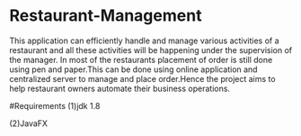 # Restaurant-Management
This application can efficiently handle and manage various activities of a restaurant and all these activities will be happening under the supervision of the manager. In most of the restaurants  placement of order is still done using pen and paper.This can be done using online application and centralized server to manage and place order.Hence the project aims to help restaurant owners automate their business operations. 

#Requirements
(1)jdk 1.8

(2)JavaFX
